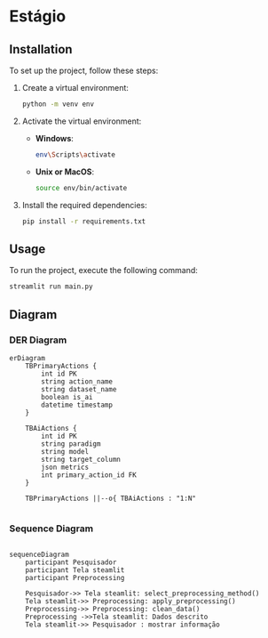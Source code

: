 # Estágio

## Installation

To set up the project, follow these steps:

1. Create a virtual environment:
    ```bash
    python -m venv env
    ```

2. Activate the virtual environment:
    - **Windows**:
        ```bash
        env\Scripts\activate
        ```
    - **Unix or MacOS**:
        ```bash
        source env/bin/activate
        ```

3. Install the required dependencies:
    ```bash
    pip install -r requirements.txt
    ```

## Usage

To run the project, execute the following command:
```bash
streamlit run main.py
```

## Diagram

### DER Diagram

```mermaid
erDiagram
    TBPrimaryActions {
        int id PK
        string action_name
        string dataset_name
        boolean is_ai
        datetime timestamp
    }

    TBAiActions {
        int id PK
        string paradigm
        string model
        string target_column
        json metrics
        int primary_action_id FK
    }

    TBPrimaryActions ||--o{ TBAiActions : "1:N"


```
### Sequence Diagram

```mermaid

sequenceDiagram
    participant Pesquisador
    participant Tela steamlit
    participant Preprocessing

    Pesquisador->> Tela steamlit: select_preprocessing_method()
    Tela steamlit->> Preprocessing: apply_preprocessing()
    Preprocessing->> Preprocessing: clean_data()
    Preprocessing ->>Tela steamlit: Dados descrito
    Tela steamlit->> Pesquisador : mostrar informação
    
```
